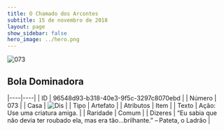 ```yaml
---
title: O Chamado dos Arcontes
subtitle: 15 de novembro de 2018
layout: page
show_sidebar: false
hero_image: ../hero.png
---
```


![073](https://cdn.keyforgegame.com/media/card_front/pt/341_073_QRQ93X7RG4J9_pt.png)

## Bola Dominadora

|----|----|
| ID | 96548d93-b318-40e3-9f5c-3297c8070ebd |
| Número | 073 |
| Casa | ![Dis](https://archonarcana.com/images/thumb/e/e8/Dis.png/22px-Dis.png "Dis") |
| Tipo | Artefato |
| Atributos | Item |
| Texto | Ação: Use uma criatura amiga. |
| Raridade | Comum |
| Dizeres | “Eu sabia que não devia ter roubado ela,  mas era tão…brilhante.” – Pateta, o Ladrão |
